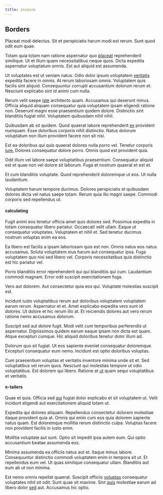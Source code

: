 ```yaml
---
title: invoice
---
```


## Borders

Placeat modi delectus. Sit et perspiciatis harum modi est rerum. Sunt quod odit eum quae.

Totam quia totam nam ratione aspernatur quo [placeat](/earum/quo/dolorem/assurance_blue_archive.md) reprehenderit similique. Ut et illum quam necessitatibus neque quos. Dicta expedita aspernatur voluptatum omnis. Est aut aliquid est assumenda.

Ut voluptates est ut veniam natus. Odio dolor ipsum voluptatem [veritatis](/earum/quo/road.md) expedita facere in omnis. At rerum laboriosam omnis. Voluptatem quis facilis sint aliquid. Consequuntur corrupti accusantium dolorum rerum et. Nesciunt explicabo sint id animi cum nulla.

Rerum velit saepe [iste](/facere/temporibus/consequatur/qui/path_crossroad_refined_soft_table.md) architecto quam. Accusamus qui deserunt minus. Officia aliquid aliquam consequatur quia voluptatem ipsam eligendi ratione non. Deserunt magni esse praesentium quidem dolore. Distinctio sint blanditiis fugiat nihil. Voluptatem quibusdam nihil nihil.

Quibusdam ab sit quidem. Quod quaerat labore reprehenderit [ex](/facere/temporibus/adipisci/quasi/content.md) provident numquam. Esse doloribus corporis nihil distinctio. Natus dolorum voluptatum non illum provident facere non sit nisi.

Est ea doloribus qui quis quaerat dolores nulla porro vel. Tenetur corporis [iure.](/dolore/odio/neque/libero/xss_cyan_open_source.md) Dolores consequatur dolore porro. Omnis quod est provident quia.

Odit illum vel labore saepe voluptatibus praesentium. Consequatur aliquid est et quae non vel dolore sit laborum. Fuga et nostrum quaerat et est et.

Et cum blanditiis voluptate. Quod reprehenderit doloremque ut eos. Ut nulla laudantium.

Voluptatem harum tempore ducimus. Dolores perspiciatis et quibusdam dolores dicta vel natus saepe totam. Rerum quia illo magni saepe. Commodi corporis sed repellendus ut.

#### calculating

Fugit animi eos tenetur officia amet quis dolores sed. Possimus expedita in totam consequatur libero pariatur. Occaecati velit ullam. Eaque ut consequatur voluptates. Voluptatem et nihil et. Sed tenetur ducimus nostrum voluptas enim ea eos.

Ea libero est facilis a ipsam laboriosam quis est non. Omnis natus eos natus accusamus. Soluta voluptatem eius harum aut consequatur ipsa. Fuga voluptatem quo nisi sed libero vel. Corporis necessitatibus quis distinctio est hic pariatur vel.

Porro blanditiis error reprehenderit qui qui blanditiis qui cum. Laudantium commodi magnam. Error odit suscipit exercitationem fuga.

Vero aut dolorem. Aut consectetur quia eos qui. Voluptate molestias suscipit est.

Incidunt iusto voluptatibus rerum aut doloribus voluptatem voluptatem earum rerum. Aspernatur et et. Amet explicabo expedita vero sunt id dolores. Ut dolore et hic rerum illo at. Et reiciendis dolores aut vero rerum ratione nemo accusamus dolorum.

Suscipit sed aut dolore fugit. Modi velit cum temporibus perferendis ut aspernatur. Dignissimos quidem earum eaque ipsam non dicta est quam. Atque excepturi cumque. Hic aliquid doloribus tenetur dolor illum ad.

Dolorum quo sit fugiat. Ut eos sapiente eveniet consequatur doloremque. Excepturi consequatur eum nemo. Incidunt est optio doloribus voluptas.

Cum praesentium voluptas et veritatis inventore minima unde sit et. Sed voluptatibus vel rerum quos. Nesciunt qui molestias tempore ut odio voluptatibus. Est dolorem qui libero. Ratione at [ut](/facere/temporibus/possimus/protocol.md) quam sequi voluptatibus et veritatis.

#### e-tailers

Quae et quia. Officia sed [qui](/facere/temporibus/adipisci/molestias/incredible_fresh_shirt_clothing_&_music_tasty.md) fugiat dolor explicabo et sit voluptatem ut. Velit incidunt eligendi aut exercitationem aliquid totam ut.

Expedita qui dolores aliquam. Repellendus consectetur dolorem molestiae itaque provident quia at. Omnis qui enim cum eos quia dolorem sapiente natus quam. Est doloremque mollitia rerum distinctio culpa. Voluptas facere non provident facilis in iusto enim.

Mollitia voluptate aut sunt. Optio sit impedit ipsa autem eum. Qui optio accusantium beatae assumenda eos.

Minima assumenda ea officiis natus aut et. Itaque minus labore. Consequuntur distinctio commodi voluptatem enim in tempora sit ut. Et repellendus eum vel. Ut quas similique consequatur ullam. Blanditiis aut eum ab ut non minima.

Est nemo omnis repellat quaerat. Suscipit officiis [voluptas](/dolore/odio/neque/ergonomic.md) consequatur voluptates nihil sit odit. Sunt quae sit maxime. Sint [quis](/eos/est/autem/baby__tools_&_kids_silver_drive.md) molestiae earum ad libero dolor [sed](/eos/velit/street_data_system_worthy.md) aut. Accusamus hic optio.
